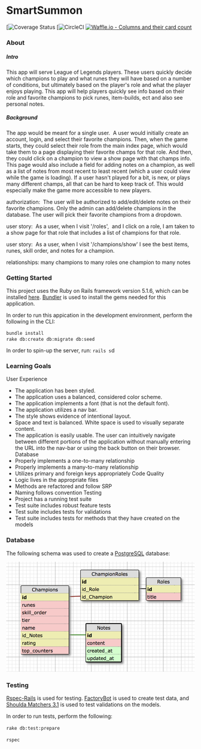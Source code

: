 # SmartSummon

[![Coverage Status]()
[![CircleCI]()
[![Waffle.io - Columns and their card count](https://badge.waffle.io/Autumn-Martin/smart_summon.svg?columns=all)](https://waffle.io/Autumn-Martin/smart_summon)

### About

##### Intro
This app will serve League of Legends players. These users quickly decide which champions to play and what runes they will have based on a number of conditions, but ultimately based on the player's role and what the player enjoys playing. This app will help players quickly see info based on their role and favorite champions to pick runes, item-builds, ect and also see personal notes. 

##### Background
The app would be meant for a single user.  A user would initially create an account, login, and select their favorite champions. Then, when the game starts, they could select their role from the main index page, which would take them to a page displaying their favorite champs for that role. And then, they could click on a champion to view a show page with that champs info. This page would also include a field for adding notes on a champion, as well as a list of notes from most recent to least recent (which a user could view while the game is loading). If a user hasn't played for a bit, is new, or plays many different champs, all that can be hard to keep track of. This would especially make the game more accessible to new players.

authorization: 
The user will be authorized to add/edit/delete notes on their favorite champions. Only the admin can add/delete champions in the database. The user will pick their favorite champions from a dropdown. 

user story: 
As a user, when I visit '/roles',  and I click on a role, I am taken to a show page for that role that includes a list of champions for that role. 

user story: 
As a user, when I visit '/champions/show' I see the best items, runes, skill order, and notes for a champion. 

relationships:
many champions to many roles
one champion to many notes

### Getting Started

This project uses the Ruby on Rails framework version 5.1.6, which can be installed [here](http://installrails.com/).
[Bundler](http://bundler.io/) is used to install the gems needed for this application.

In order to run this appication in the development environment, perform the following in the CLI:

```
bundle install
rake db:create db:migrate db:seed
```

In order to spin-up the server, run: `rails s`d

### Learning Goals
User Experience
* The application has been styled.
* The application uses a balanced, considered color scheme.
* The application implements a font (that is not the default font).
* The application utilizes a nav bar.
* The style shows evidence of intentional layout.
* Space and text is balanced. White space is used to visually separate content.
* The application is easily usable. The user can intuitively navigate between different portions of the application without manually entering the URL into the nav-bar or using the back button on their browser.
Database
* Properly implements a one-to-many relationship
* Properly implements a many-to-many relationship
* Utilizes primary and foreign keys appropriately
Code Quality
* Logic lives in the appropriate files
* Methods are refactored and follow SRP
* Naming follows convention
Testing
* Project has a running test suite
* Test suite includes robust feature tests
* Test suite includes tests for validations
* Test suite includes tests for methods that they have created on the models

### Database

The following schema was used to create a [PostgreSQL](https://www.postgresql.org/) database:

![schema](./lib/assets/smart_summon_schema.png)

### Testing

[Rspec-Rails](https://github.com/rspec/rspec-rails) is used for testing. [FactoryBot](https://github.com/thoughtbot/factory_bot_rails) is used to create test data, and [Shoulda Matchers 3.1](https://github.com/thoughtbot/shoulda-matchers) is used to test validations on the models.

In order to run tests, perform the following:

`rake db:test:prepare`

`rspec`
